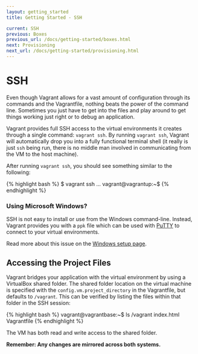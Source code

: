 ```yaml
---
layout: getting_started
title: Getting Started - SSH

current: SSH
previous: Boxes
previous_url: /docs/getting-started/boxes.html
next: Provisioning
next_url: /docs/getting-started/provisioning.html
---
```

# SSH

Even though Vagrant allows for a vast amount of configuration through its
commands and the Vagrantfile, nothing beats the power of the command line.
Sometimes you just have to get into the files and play around to get things
working just right or to debug an application.

Vagrant provides full SSH access to the virtual environments it creates
through a single command: `vagrant ssh`. By running `vagrant ssh`, Vagrant
will automatically drop you into a fully functional terminal shell (it
really is just `ssh`  being run, there is no middle man involved in communicating
from the VM to the host machine).

After running `vagrant ssh`, you should see something similar to the
following:

{% highlight bash %}
$ vagrant ssh
...
vagrant@vagrantup:~$
{% endhighlight %}

<div class="info">
  <h3>Using Microsoft Windows?</h3>
  <p>
    SSH is not easy to install or use from the Windows command-line. Instead,
    Vagrant provides you with a <code>ppk</code> file which can be used with
    <a href="http://www.chiark.greenend.org.uk/~sgtatham/putty/">PuTTY</a> to
    connect to your virtual environments.
  </p>
  <p>
    Read more about this issue on the <a href="/docs/getting-started/setup/windows.html">Windows setup page</a>.
  </p>
</div>

## Accessing the Project Files

Vagrant bridges your application with the virtual environment by using a
VirtualBox shared folder. The shared folder location on the virtual machine
is specified with the `config.vm.project_directory` in the Vagrantfile, but
defaults to `/vagrant`. This can be verified by listing the files within
that folder in the SSH session:

{% highlight bash %}
vagrant@vagrantbase:~$ ls /vagrant
index.html Vagrantfile
{% endhighlight %}

The VM has both read and write access to the shared folder.

**Remember: Any changes are mirrored across both systems.**
